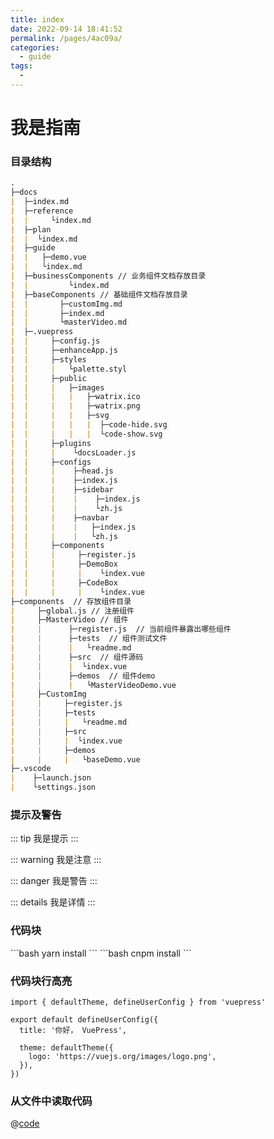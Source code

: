 ```yaml
---
title: index
date: 2022-09-14 18:41:52
permalink: /pages/4ac09a/
categories:
  - guide
tags:
  - 
---
```

# 我是指南

### 目录结构
```md
.
├─docs
|  ├─index.md
|  ├─reference
|  |     └index.md
|  ├─plan
|  |  └index.md
|  ├─guide
|  |   ├─demo.vue
|  |   └index.md
|  ├─businessComponents // 业务组件文档存放目录
|  |         └index.md
|  ├─baseComponents // 基础组件文档存放目录
|  |       ├─customImg.md
|  |       ├─index.md
|  |       └masterVideo.md
|  ├─.vuepress
|  |     ├─config.js
|  |     ├─enhanceApp.js
|  |     ├─styles
|  |     |   └palette.styl
|  |     ├─public
|  |     |   ├─images
|  |     |   |   ├─watrix.ico
|  |     |   |   ├─watrix.png
|  |     |   |   ├─svg
|  |     |   |   |  ├─code-hide.svg
|  |     |   |   |  └code-show.svg
|  |     ├─plugins
|  |     |    └docsLoader.js
|  |     ├─configs
|  |     |    ├─head.js
|  |     |    ├─index.js
|  |     |    ├─sidebar
|  |     |    |    ├─index.js
|  |     |    |    └zh.js
|  |     |    ├─navbar
|  |     |    |   ├─index.js
|  |     |    |   └zh.js
|  |     ├─components
|  |     |     ├─register.js
|  |     |     ├─DemoBox
|  |     |     |    └index.vue
|  |     |     ├─CodeBox
|  |     |     |    └index.vue
├─components  // 存放组件目录
|     ├─global.js // 注册组件
|     ├─MasterVideo // 组件
|     |      ├─register.js  // 当前组件暴露出哪些组件
|     |      ├─tests  // 组件测试文件
|     |      |   └readme.md
|     |      ├─src  // 组件源码
|     |      |  └index.vue
|     |      ├─demos  // 组件demo
|     |      |   └MasterVideoDemo.vue
|     ├─CustomImg
|     |     ├─register.js
|     |     ├─tests
|     |     |   └readme.md
|     |     ├─src
|     |     |  └index.vue
|     |     ├─demos
|     |     |   └baseDemo.vue
├─.vscode
|    ├─launch.json
|    └settings.json
```

### 提示及警告
::: tip
我是提示
:::

::: warning
我是注意
:::

::: danger 
我是警告
:::

::: details
我是详情
:::

### 代码块

<code-group>
  <code-block title="YARN" active>
  ```bash
  yarn install
  ```
  </code-block>

  <code-block title="CNPM">
  ```bash
  cnpm install
  ```
  </code-block>
</code-group>

### 代码块行高亮

```ts{1,6-8}
import { defaultTheme, defineUserConfig } from 'vuepress'

export default defineUserConfig({
  title: '你好， VuePress',

  theme: defaultTheme({
    logo: 'https://vuejs.org/images/logo.png',
  }),
})
```

### 从文件中读取代码
@[code](./demo.vue)
